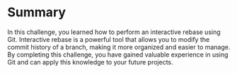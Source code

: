 # Summary

In this challenge, you learned how to perform an interactive rebase using Git. Interactive rebase is a powerful tool that allows you to modify the commit history of a branch, making it more organized and easier to manage. By completing this challenge, you have gained valuable experience in using Git and can apply this knowledge to your future projects.
